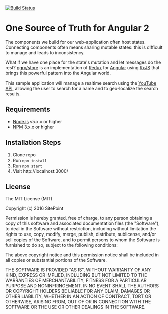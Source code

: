 [![Build Status](https://travis-ci.org/pietro909/one-source-of-truth-for-angular.svg?branch=youtube)](https://travis-ci.org/pietro909/one-source-of-truth-for-angular)
# One Source of Truth for Angular 2

The components we build for our web-application often host states. Connecting components often means sharing mutable states: this is difficult to manage and leads to inconsistency.

What if we have one place for the state's mutation and let messages do the rest? [ngrx/store](https://github.com/ngrx/store) is an implementation of [Redux](https://github.com/reactjs/redux) for [Angular](https://angular.io/) using [RxJS](http://reactivex.io/rxjs/) that brings this powerful pattern into the Angular world.

This sample application will manage a realtime search using the [YouTube API](https://developers.google.com/youtube/v3/), allowing the user to search for a name and to geo-localize the search results.

## Requirements

* [Node.js](http://nodejs.org/) v5.x.x or higher
* [NPM](https://www.npmjs.com/) 3.x.x or higher

## Installation Steps

1. Clone repo
2. Run `npm install`
3. Run `npm start`
4. Visit http://localhost:3000/

## License

The MIT License (MIT)

Copyright (c) 2016 SitePoint

Permission is hereby granted, free of charge, to any person obtaining a copy of this software and associated documentation files (the "Software"), to deal in the Software without restriction, including without limitation the rights to use, copy, modify, merge, publish, distribute, sublicense, and/or sell copies of the Software, and to permit persons to whom the Software is furnished to do so, subject to the following conditions:

The above copyright notice and this permission notice shall be included in all copies or substantial portions of the Software.

THE SOFTWARE IS PROVIDED "AS IS", WITHOUT WARRANTY OF ANY KIND, EXPRESS OR IMPLIED, INCLUDING BUT NOT LIMITED TO THE WARRANTIES OF MERCHANTABILITY, FITNESS FOR A PARTICULAR PURPOSE AND NONINFRINGEMENT. IN NO EVENT SHALL THE AUTHORS OR COPYRIGHT HOLDERS BE LIABLE FOR ANY CLAIM, DAMAGES OR OTHER LIABILITY, WHETHER IN AN ACTION OF CONTRACT, TORT OR OTHERWISE, ARISING FROM, OUT OF OR IN CONNECTION WITH THE SOFTWARE OR THE USE OR OTHER DEALINGS IN THE SOFTWARE.
